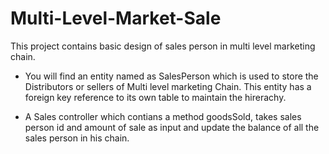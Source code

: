 # Multi-Level-Market-Sale
This project contains basic design of sales person in multi level marketing chain.

* You will find an entity named as SalesPerson which is used to store the Distributors or sellers of Multi level marketing Chain.
  This entity has a foreign key reference to its own table to maintain the hirerachy.
  
* A Sales controller which contians a method goodsSold, takes sales person id and amount of sale as input 
  and update the balance of all the sales person in his chain.

